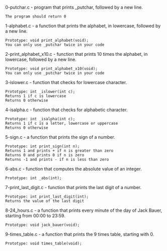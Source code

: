 0-putchar.c - program that prints _putchar, followed by a new line.

    The program should return 0
1-alphabet.c - a function that prints the alphabet, in lowercase, followed by a new line.

    Prototype: void print_alphabet(void);
    You can only use _putchar twice in your code
2-print_alphabet_x10.c - function that prints 10 times the alphabet, in lowercase, followed by a new line.

    Prototype: void print_alphabet_x10(void);
    You can only use _putchar twice in your code
3-islower.c - function that checks for lowercase character.

    Prototype: int _islower(int c);
    Returns 1 if c is lowercase
    Returns 0 otherwise
4-isalpha.c - function that checks for alphabetic character.

    Prototype: int _isalpha(int c);
    Returns 1 if c is a letter, lowercase or uppercase
    Returns 0 otherwise
5-sign.c - a function that prints the sign of a number.

    Prototype: int print_sign(int n);
    Returns 1 and prints + if n is greater than zero
    Returns 0 and prints 0 if n is zero
    Returns -1 and prints - if n is less than zero
6-abs.c -  function that computes the absolute value of an integer.

    Prototype: int _abs(int);
7-print_last_digit.c - function that prints the last digit of a number.

    Prototype: int print_last_digit(int);
    Returns the value of the last digit
8-24_hours.c - a function that prints every minute of the day of Jack Bauer, starting from 00:00 to 23:59.

    Prototype: void jack_bauer(void);
9-times_table.c - a function that prints the 9 times table, starting with 0.

    Prototype: void times_table(void);
